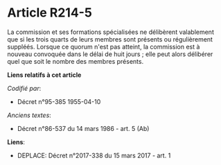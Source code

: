 # Article R214-5

La commission et ses formations spécialisées ne délibèrent valablement que si les trois quarts de leurs membres sont présents
ou régulièrement suppléés. Lorsque ce quorum n'est pas atteint, la commission est à nouveau convoquée dans le délai de huit
jours ; elle peut alors délibérer quel que soit le nombre des membres présents.

**Liens relatifs à cet article**

_Codifié par_:

  - Décret n°95-385 1955-04-10

_Anciens textes_:

  - Décret n°86-537 du 14 mars 1986 - art. 5 (Ab)

**Liens**:

  - DEPLACE: Décret n°2017-338 du 15 mars 2017 - art. 1
